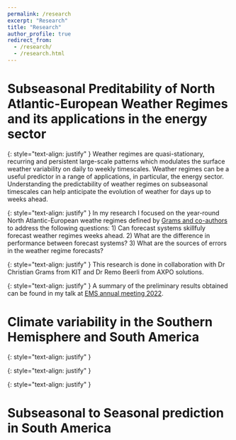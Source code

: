 ```yaml
---
permalink: /research
excerpt: "Research"
title: "Research"
author_profile: true
redirect_from: 
  - /research/
  - /research.html
---
```

Subseasonal Preditability of North Atlantic-European Weather Regimes and its applications in the energy sector
======

{: style="text-align: justify" }
Weather regimes are quasi-stationary, recurring and persistent large-scale patterns which modulates the surface weather variability on daily to weekly timescales. Weather regimes can be a useful predictor in a range of applications, in particular, the energy sector. Understanding the predictability of weather regimes on subseasonal timescales can help anticipate the evolution of weather for days up to weeks ahead.

{: style="text-align: justify" }
In my research I focused on the year-round North Atlantic-European weathe regimes defined by [Grams and co-authors](https://www.nature.com/articles/nclimate3338) to address the following questions: 1) Can forecast systems skillfuly forecast weather regimes weeks ahead. 2) What are the difference in performance between forecast systems? 3) What are the sources of errors in the weather regime forecasts?

 
{: style="text-align: justify" }
This research is done in collaboration with Dr Christian Grams from KIT and Dr Remo Beerli from AXPO solutions.

{: style="text-align: justify" }
A summary of the preliminary results obtained can be found in my talk at [EMS annual meeting 2022](https://meetingorganizer.copernicus.org/EMS2022/EMS2022-156.html).


Climate variability in the Southern Hemisphere and South America
======
{: style="text-align: justify" }

{: style="text-align: justify" }

{: style="text-align: justify" }

Subseasonal to Seasonal prediction in South America
======


